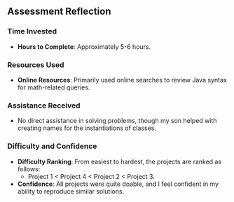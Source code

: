 ## Assessment Reflection

### Time Invested
- **Hours to Complete**: Approximately 5-6 hours.

### Resources Used
- **Online Resources**: Primarily used online searches to review Java syntax for math-related queries.

### Assistance Received
- No direct assistance in solving problems, though my son helped with creating names for the instantiations of classes.

### Difficulty and Confidence
- **Difficulty Ranking**: From easiest to hardest, the projects are ranked as follows:
  - Project 1 < Project 4 < Project 2 < Project 3.
- **Confidence**: All projects were quite doable, and I feel confident in my ability to reproduce similar solutions.
